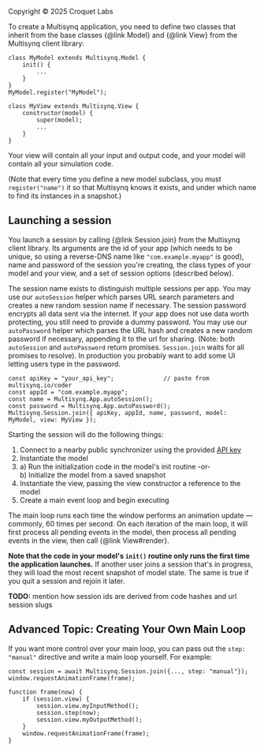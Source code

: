 Copyright © 2025 Croquet Labs

To create a Multisynq application, you need to define two classes that inherit from the base classes {@link Model} and {@link View} from the Multisynq client library:

```
class MyModel extends Multisynq.Model {
    init() {
        ...
    }
}
MyModel.register("MyModel");

class MyView extends Multisynq.View {
    constructor(model) {
        super(model);
        ...
    }
}
```

Your view will contain all your input and output code, and your model will contain all your simulation code.

(Note that every time you define a new model subclass, you must `register("name")` it so that Multisynq knows it exists, and under which name to find its instances in a snapshot.)

## Launching a session

You launch a session by calling {@link Session.join} from the Multisynq client library.  Its arguments are the id of your app (which needs to be unique, so using a reverse-DNS name like `"com.example.myapp"` is good), name and password of the session you're creating, the class types of your model and your view, and a set of session options (described below).

The session name exists to distinguish multiple sessions per app. You may use our `autoSession` helper which parses URL search parameters and creates a new random session name if necessary.
The session password encrypts all data sent via the internet. If your app does not use data worth protecting, you still need to provide a dummy password. You may use our `autoPassword` helper which parses the URL hash and creates a new random password if necessary, appending it to the url for sharing. (Note: both `autoSession` and `autoPassword` return promises. `Session.join` waits for all promises to resolve). In production you probably want to add some UI letting users type in the password.

```
const apiKey = "your_api_key";              // paste from multisynq.io/coder
const appId = "com.example.myapp";
const name = Multisynq.App.autoSession();
const password = Multisynq.App.autoPassword();
Multisynq.Session.join({ apiKey, appId, name, password, model: MyModel, view: MyView });
```

Starting the session will do the following things:

1. Connect to a nearby public synchronizer using the provided [API key](https://multisynq.io/coder)
2. Instantiate the model
3. a) Run the initialization code in the model's init routine -or-<br>
   b) Initialize the model from a saved snapshot
4. Instantiate the view, passing the view constructor a reference to the model
5. Create a main event loop and begin executing

The main loop runs each time the window performs an animation update — commonly, 60 times per second. On each iteration of the main loop, it will first process all pending events in the model, then process all pending events in the view, then call {@link View#render}.

**Note that the code in your model's `init()` routine only runs the first time the application launches.** If another user joins a session that's in progress, they will load the most recent snapshot of model state. The same is true if you quit a session and rejoin it later.

**TODO:** mention how session ids are derived from code hashes and url session slugs

## Advanced Topic: Creating Your Own Main Loop

If you want more control over your main loop, you can pass out the `step: "manual"` directive and write a main loop yourself. For example:

```
const session = await Multisynq.Session.join({..., step: "manual"});
window.requestAnimationFrame(frame);

function frame(now) {
    if (session.view) {
        session.view.myInputMethod();
        session.step(now);
        session.view.myOutputMethod();
    }
    window.requestAnimationFrame(frame);
}
```
